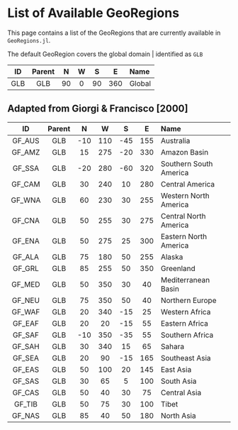 # List of Available GeoRegions

This page contains a list of the GeoRegions that are currently available in `GeoRegions.jl`.

The default GeoRegion covers the global domain |  identified as `GLB`

|  ID  | Parent |  N  |  W  |  S  |  E  | Name |
| :--: | :---:  | :-: | :-: | :-: | :-: | :--- |
| GLB  |  GLB   | 90  |  0  | 90  | 360 | Global |

## Adapted from Giorgi & Francisco [2000]

|   ID   | Parent |  N  |  W  |  S  |  E  | Name |
|  :--:  | :---:  | :-: | :-: | :-: | :-: | :--- |
| GF_AUS |  GLB   | -10 | 110 | -45 | 155 | Australia              |
| GF_AMZ |  GLB   | 15  | 275 | -20 | 330 | Amazon Basin           |
| GF_SSA |  GLB   | -20 | 280 | -60 | 320 | Southern South America |
| GF_CAM |  GLB   | 30  | 240 | 10  | 280 | Central America        |
| GF_WNA |  GLB   | 60  | 230 | 30  | 255 | Western North America  |
| GF_CNA |  GLB   | 50  | 255 | 30  | 275 | Central North America  |
| GF_ENA |  GLB   | 50  | 275 | 25  | 300 | Eastern North America  |
| GF_ALA |  GLB   | 75  | 180 | 50  | 255 | Alaska                 |
| GF_GRL |  GLB   | 85  | 255 | 50  | 350 | Greenland              |
| GF_MED |  GLB   | 50  | 350 | 30  | 40  | Mediterranean Basin    |
| GF_NEU |  GLB   | 75  | 350 | 50  | 40  | Northern Europe        |
| GF_WAF |  GLB   | 20  | 340 | -15 | 25  | Western Africa         |
| GF_EAF |  GLB   | 20  | 20  | -15 | 55  | Eastern Africa         |
| GF_SAF |  GLB   | -10 | 350 | -35 | 55  | Southern Africa        |
| GF_SAH |  GLB   | 30  | 340 | 15  | 65  | Sahara                 |
| GF_SEA |  GLB   | 20  | 90  | -15 | 165 | Southeast Asia         |
| GF_EAS |  GLB   | 50  | 100 | 20  | 145 | East Asia              |
| GF_SAS |  GLB   | 30  | 65  |  5  | 100 | South Asia             |
| GF_CAS |  GLB   | 50  | 40  | 30  | 75  | Central Asia           |
| GF_TIB |  GLB   | 50  | 75  | 30  | 100 | Tibet                  |
| GF_NAS |  GLB   | 85  | 40  | 50  | 180 | North Asia             |
